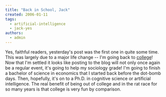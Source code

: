 ```yaml
---
title: "Back in School, Jack"
created: 2006-01-11
tags: 
  - artificial-intelligence
  - jack-yes
authors: 
  - admin
---
```


Yes, faithful readers, yesterday's post was the first one in quite some time. This was largely due to a major life change -- I'm going back to [college](http://www.clemson.edu)! Now that I'm settled it looks like posting to the blog will not only once again be a regular event, it's going to help my sociology grade! I'm going to finish a bachelor of science in economics that I started back before the dot-bomb days. Then, hopefully, it's on to a Ph.D. in cognitive science or artificial intelligence. The real benefit of being out of college and in the rat race for so many years is that college is very fun by comparison.

